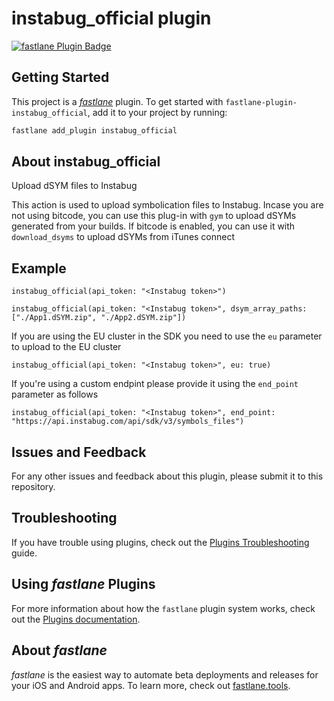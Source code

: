 # instabug_official plugin

[![fastlane Plugin Badge](https://rawcdn.githack.com/fastlane/fastlane/master/fastlane/assets/plugin-badge.svg)](https://rubygems.org/gems/fastlane-plugin-instabug_official)

## Getting Started

This project is a [_fastlane_](https://github.com/fastlane/fastlane) plugin. To get started with `fastlane-plugin-instabug_official`, add it to your project by running:

```bash
fastlane add_plugin instabug_official
```

## About instabug_official

Upload dSYM files to Instabug

This action is used to upload symbolication files to Instabug. Incase you are not using bitcode, you can use this plug-in
with `gym` to upload dSYMs generated from your builds. If bitcode is enabled, you can use it with `download_dsyms` to upload dSYMs
from iTunes connect

## Example

```
instabug_official(api_token: "<Instabug token>")
```

```
instabug_official(api_token: "<Instabug token>", dsym_array_paths: ["./App1.dSYM.zip", "./App2.dSYM.zip"])
```

If you are using the EU cluster in the SDK you need to use the `eu` parameter to upload to the EU cluster
```
instabug_official(api_token: "<Instabug token>", eu: true)
```

If you're using a custom endpint please provide it using the `end_point` parameter as follows
```
instabug_official(api_token: "<Instabug token>", end_point: "https://api.instabug.com/api/sdk/v3/symbols_files")
```

## Issues and Feedback

For any other issues and feedback about this plugin, please submit it to this repository.

## Troubleshooting

If you have trouble using plugins, check out the [Plugins Troubleshooting](https://docs.fastlane.tools/plugins/plugins-troubleshooting/) guide.

## Using _fastlane_ Plugins

For more information about how the `fastlane` plugin system works, check out the [Plugins documentation](https://docs.fastlane.tools/plugins/create-plugin/).

## About _fastlane_

_fastlane_ is the easiest way to automate beta deployments and releases for your iOS and Android apps. To learn more, check out [fastlane.tools](https://fastlane.tools).
